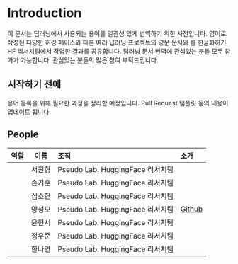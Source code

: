 # Introduction

이 문서는 딥러닝에서 사용되는 용어를 일관성 있게 번역하기 위한 사전입니다. 영어로 작성된 다양한 허깅 페이스와 다른 여러 딥러닝 프로젝트의 영문 문서와 를 한글화하기 HF 리서치팀에서 작업한 결과를 공유합니다. 딥러닝 문서 번역에 관심있는 분들 모두 참가가 가능합니다. 관심있는 분들의 많은 참여 부탁드립니다.

## 시작하기 전에
용어 등록을 위해 필요한 과정을 정리할 예정입니다. Pull Request 탬플릿 등의 내용이 업데이트 됩니다.

## People
| 역할 | 이름  | 조직 | 소개|
|:-----|:-----:|:--------|:------|
|      | 서원형| Pseudo Lab. HuggingFace 리서치팀         |        |
|      | 손기훈| Pseudo Lab. HuggingFace 리서치팀         |        |
|      | 심소현| Pseudo Lab. HuggingFace 리서치팀         |        |
|      | 양성모| Pseudo Lab. HuggingFace 리서치팀         | [Github](https://github.com/gabrielwithappy)         |
|      | 윤현서| Pseudo Lab. HuggingFace 리서치팀         |        |
|      | 정우준| Pseudo Lab. HuggingFace 리서치팀         |        |
|      | 한나연| Pseudo Lab. HuggingFace 리서치팀         |        |

